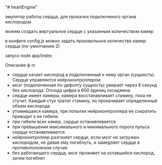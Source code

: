 "# heartEngine" 

эмулятор работы сердца, для прокачки подключеного органа кислородом

можем создать виртуальное сердце с указанным количеством камер

в конфиге config.js можно задать произвольное количество камер сердца (по-умолчанию 2)

запуск node app/index

Описание ф-л:
- сердце качает кислород в подключенный к нему орган (сущность). Сердце управляется нейроконтроллером
- мозг (подключенная по-дефолту сущность) умирает через 6 секунд без кислорода. Отсюда цифра в 600 единиц оксиджена
- сердце имеет камеры, камера восстанавливает стамину, пока не стучит. Каждый стук тратит стамину, но прокачивает определенный объем кислорода
- утомившаяся камера, при попытке нейроконтроллера ее сократить приводит к ее гибели. 
- при гибели всех камер, сердце останавливается
- при превышении максимального и минимального порога пульса сердце останавливается
- нейроконтроллер разгоняет сердце, если мозг не загружен кислородом, не давая ему погибнуть, и замедляет сердце в противоположном случае
- без работающего сердца, мозг проживет на оставшийся кислород, затем погибнет